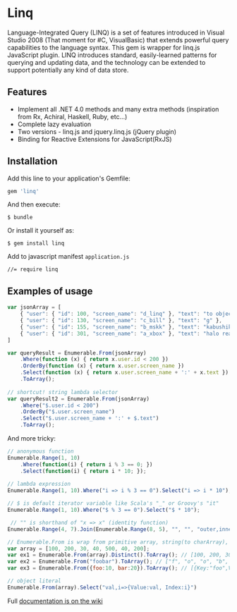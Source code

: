 # Linq

Language-Integrated Query (LINQ) is a set of features introduced in Visual Studio 2008 (That moment for #C, VisualBasic) that extends powerful query capabilities to the language syntax. This gem is wrapper for linq.js JavaScript plugin. LINQ introduces standard, easily-learned patterns for querying and updating data, and the technology can be extended to support potentially any kind of data store.

## Features

- Implement all .NET 4.0 methods and many extra methods (inspiration from Rx, Achiral, Haskell, Ruby, etc...)
- Complete lazy evaluation
- Two versions - linq.js and jquery.linq.js (jQuery plugin)
- Binding for Reactive Extensions for JavaScript(RxJS)

## Installation

Add this line to your application's Gemfile:

```ruby
gem 'linq'
```

And then execute:

    $ bundle

Or install it yourself as:

    $ gem install linq

Add to javascript manifest `application.js`
    
	//= require linq

## Examples of usage
```javascript
var jsonArray = [
    { "user": { "id": 100, "screen_name": "d_linq" }, "text": "to objects" },
    { "user": { "id": 130, "screen_name": "c_bill" }, "text": "g" },
    { "user": { "id": 155, "screen_name": "b_mskk" }, "text": "kabushiki kaisha" },
    { "user": { "id": 301, "screen_name": "a_xbox" }, "text": "halo reach" }
]

var queryResult = Enumerable.From(jsonArray)
    .Where(function (x) { return x.user.id < 200 })
    .OrderBy(function (x) { return x.user.screen_name })
    .Select(function (x) { return x.user.screen_name + ':' + x.text })
    .ToArray();
    
// shortcut! string lambda selector
var queryResult2 = Enumerable.From(jsonArray)
    .Where("$.user.id < 200")
    .OrderBy("$.user.screen_name")
    .Select("$.user.screen_name + ':' + $.text")
    .ToArray();
```    

And more tricky:

```javascript	  
// anonymous function
Enumerable.Range(1, 10)
    .Where(function(i) { return i % 3 == 0; })
    .Select(function(i) { return i * 10; });
    
// lambda expression
Enumerable.Range(1, 10).Where("i => i % 3 == 0").Select("i => i * 10");

// $ is default iterator variable like Scala's "_" or Groovy's "it"
Enumerable.Range(1, 10).Where("$ % 3 == 0").Select("$ * 10");

 // "" is shorthand of "x => x" (identity function)
Enumerable.Range(4, 7).Join(Enumerable.Range(8, 5), "", "", "outer,inner=>outer*inner");

// Enumerable.From is wrap from primitive array, string(to charArray), object(to KeyValuePair[]) etc..
var array = [100, 200, 30, 40, 500, 40, 200];
var ex1 = Enumerable.From(array).Distinct().ToArray(); // [100, 200, 30, 40, 500]
var ex2 = Enumerable.From("foobar").ToArray(); // ["f", "o", "o", "b", "a", "r"];
var ex3 = Enumerable.From({foo:10, bar:20}).ToArray(); // [{Key:"foo",Value:10}, {Key:"bar",Value:20}]

// object literal
Enumerable.From(array).Select("val,i=>{Value:val, Index:i}")
```

Full [documentation is on the wiki][wiki]

[wiki]: https://github.com/khusnetdinov/linq/wiki
